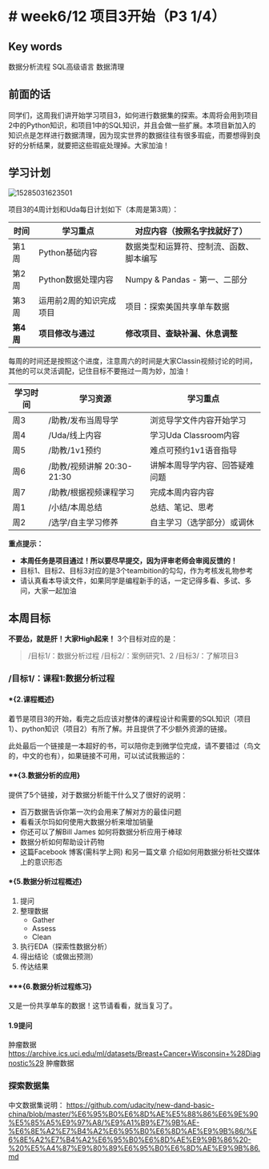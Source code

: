 # # week6/12 项目3开始（P3 1/4）

## Key words

数据分析流程 SQL高级语言 数据清理

## 前面的话

同学们，这周我们讲开始学习项目3，如何进行数据集的探索。本周将会用到项目2中的Python知识，和项目1中的SQL知识，并且会做一些扩展。本项目新加入的知识点是怎样进行数据清理，因为现实世界的数据往往有很多瑕疵，而要想得到良好的分析结果，就要把这些瑕疵处理掉。大家加油！
    
## 学习计划

![15285031623501](http://pb6cho8f0.bkt.clouddn.com/15285031623501.jpg)

项目3的4周计划和Uda每日计划如下（本周是第3周）：

| 时间 | 学习重点 | 对应内容（按照名字找就好了） |
| --- | --- | --- |
| 第1周 | Python基础内容 | 数据类型和运算符、控制流、函数、脚本编写 |
| 第2周 | Python数据处理内容 | Numpy & Pandas - 第一、二部分 |
| 第3周 | 运用前2周的知识完成项目 | 项目：探索美国共享单车数据 |
| **第4周** | **项目修改与通过** | **修改项目、查缺补漏、休息调整** |

每周的时间还是按照这个进度，注意周六的时间是大家Classin视频讨论的时间，其他的可以灵活调配，记住目标不要拖过一周为妙，加油！

| 学习时间 | 学习资源 | 学习重点 |
| --- | --- | --- |
| 周3 | /助教/发布当周导学 | 浏览导学文件内容开始学习 |
| 周4 | /Uda/线上内容 | 学习Uda Classroom内容 |
| 周5 | /助教/1v1预约 | 难点可预约1v1语音指导 |
| 周6 | /助教/视频讲解 20:30-21:30 | 讲解本周导学内容、回答疑难问题 |
| 周7 | /助教/根据视频课程学习 | 完成本周内容内容 |
| 周1 | /小结/本周总结 | 总结、笔记、思考 |
| 周2 | /选学/自主学习修养 | 自主学习（选学部分）或调休 |

**重点提示：**

- **本周任务是项目通过！所以要尽早提交，因为评审老师会审阅反馈的！**
- 目标1、目标2、目标3对应的是3个teambition的勾勾，作为考核发礼物参考
- 请认真看本导读文件，如果同学是编程新手的话，一定记得多看、多试、多问，大家一起加油

## 本周目标

**不要怂，就是肝！大家High起来！** 3个目标对应的是：
> /目标1/：数据分析过程
> /目标2/：案例研究1、2
> /目标3/：了解项目3

### /目标1/：课程1:数据分析过程

#### *{2.课程概述}

着节是项目3的开始，看完之后应该对整体的课程设计和需要的SQL知识（项目1）、python知识（项目2）有所了解。并且提供了不少额外资源的链接。

此处最后一个链接是一本超好的书，可以陪你走到微学位完成，请不要错过（鸟文的，中文的也有），如果链接不可用，可以试试我搬运的：

#### **{3.数据分析的应用}

提供了5个链接，对于数据分析能干什么又了很好的说明：
- 百万数据告诉你第一次约会用来了解对方的最佳问题
- 看看沃尔玛如何使用大数据分析来增加销量
- 你还可以了解Bill James 如何将数据分析应用于棒球
- 数据分析如何帮助设计药物
- 这篇Facebook 博客(需科学上网) 和另一篇文章 介绍如何用数据分析社交媒体上的意识形态

#### *{5.数据分析过程概述}

1. 提问
2. 整理数据
    - Gather
    - Assess
    - Clean
3. 执行EDA（探索性数据分析）
4. 得出结论（或做出预测）
5. 传达结果

#### ***{6.数据分析过程练习}

又是一份共享单车的数据！这节请看看，就当复习了。

#### 1.9提问

肿瘤数据 https://archive.ics.uci.edu/ml/datasets/Breast+Cancer+Wisconsin+%28Diagnostic%29
肿瘤数据

### 探索数据集

中文数据集说明：
https://github.com/udacity/new-dand-basic-china/blob/master/%E6%95%B0%E6%8D%AE%E5%88%86%E6%9E%90%E5%85%A5%E9%97%A8/%E9%A1%B9%E7%9B%AE-%E6%8E%A2%E7%B4%A2%E6%95%B0%E6%8D%AE%E9%9B%86/%E6%8E%A2%E7%B4%A2%E6%95%B0%E6%8D%AE%E9%9B%86%20-%20%E5%A4%87%E9%80%89%E6%95%B0%E6%8D%AE%E9%9B%86.md






